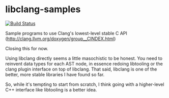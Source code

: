 # libclang-samples
[![Build Status](https://travis-ci.org/anirudhSK/libclang-samples.svg)](https://travis-ci.org/anirudhSK/libclang-samples)

Sample programs to use Clang's lowest-level stable C API (http://clang.llvm.org/doxygen/group__CINDEX.html)

Closing this for now.

Using libclang directly seems a little masochistic to be honest.
You need to reinvent data types for each AST node,
in essence redoing libtooling or the clang plugin interface on top of libclang.
That said, libclang is one of the better, more stable libraries I have found so far.

So, while it's tempting to start from scratch, I think going with a higher-level
C++ interface like libtooling is a better idea.


